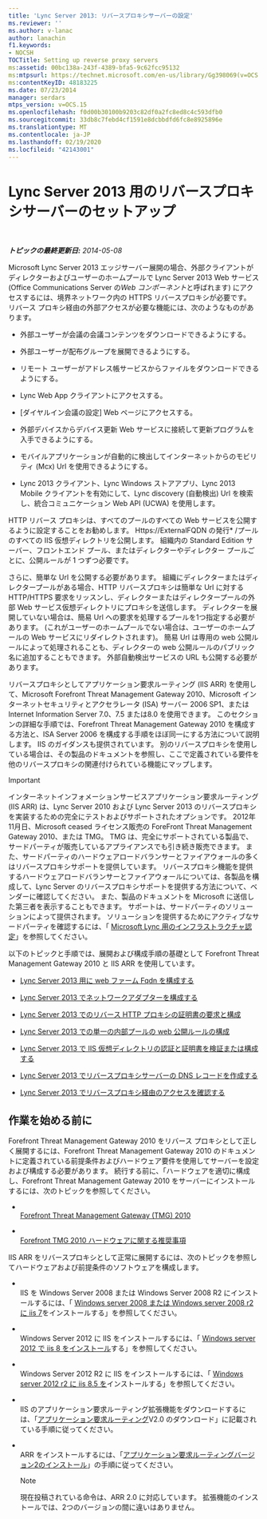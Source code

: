 ```yaml
---
title: 'Lync Server 2013: リバースプロキシサーバーの設定'
ms.reviewer: ''
ms.author: v-lanac
author: lanachin
f1.keywords:
- NOCSH
TOCTitle: Setting up reverse proxy servers
ms:assetid: 00bc138a-243f-4389-bfa5-9c62fcc95132
ms:mtpsurl: https://technet.microsoft.com/en-us/library/Gg398069(v=OCS.15)
ms:contentKeyID: 48183225
ms.date: 07/23/2014
manager: serdars
mtps_version: v=OCS.15
ms.openlocfilehash: f0d00b30100b9203c82df0a2fc8ed8c4c593dfb0
ms.sourcegitcommit: 33db8c7febd4cf1591e8dcbbdfd6fc8e8925896e
ms.translationtype: MT
ms.contentlocale: ja-JP
ms.lasthandoff: 02/19/2020
ms.locfileid: "42143001"
---
```

<div data-xmlns="http://www.w3.org/1999/xhtml">

<div class="topic" data-xmlns="http://www.w3.org/1999/xhtml" data-msxsl="urn:schemas-microsoft-com:xslt" data-cs="http://msdn.microsoft.com/">

<div data-asp="https://msdn2.microsoft.com/asp">

# <a name="setting-up-reverse-proxy-servers-for-lync-server-2013"></a>Lync Server 2013 用のリバースプロキシサーバーのセットアップ

</div>

<div id="mainSection">

<div id="mainBody">

<span> </span>

_**トピックの最終更新日:** 2014-05-08_

Microsoft Lync Server 2013 エッジサーバー展開の場合、外部クライアントがディレクターおよびユーザーのホームプールで Lync Server 2013 Web サービス (Office Communications Server の*Web コンポーネント*と呼ばれます) にアクセスするには、境界ネットワーク内の HTTPS リバースプロキシが必要です。 リバース プロキシ経由の外部アクセスが必要な機能には、次のようなものがあります。

  - 外部ユーザーが会議の会議コンテンツをダウンロードできるようにする。

  - 外部ユーザーが配布グループを展開できるようにする。

  - リモート ユーザーがアドレス帳サービスからファイルをダウンロードできるようにする。

  - Lync Web App クライアントにアクセスする。

  - [ダイヤルイン会議の設定] Web ページにアクセスする。

  - 外部デバイスからデバイス更新 Web サービスに接続して更新プログラムを入手できるようにする。

  - モバイルアプリケーションが自動的に検出してインターネットからのモビリティ (Mcx) Url を使用できるようにする。

  - Lync 2013 クライアント、Lync Windows ストアアプリ、Lync 2013 Mobile クライアントを有効にして、Lync discovery (自動検出) Url を検索し、統合コミュニケーション Web API (UCWA) を使用します。

HTTP リバース プロキシは、すべてのプールのすべての Web サービスを公開するように設定することをお勧めします。 Https://ExternalFQDN の発行\* /プールのすべての IIS 仮想ディレクトリを公開します。 組織内の Standard Edition サーバー、フロントエンド プール、またはディレクターやディレクター プールごとに、公開ルールが 1 つずつ必要です。

さらに、簡単な Url を公開する必要があります。 組織にディレクターまたはディレクタープールがある場合、HTTP リバースプロキシは簡単な Url に対する HTTP/HTTPS 要求をリッスンし、ディレクターまたはディレクタープールの外部 Web サービス仮想ディレクトリにプロキシを送信します。 ディレクターを展開していない場合は、簡易 Url への要求を処理するプールを1つ指定する必要があります。 (これがユーザーのホームプールでない場合は、ユーザーのホームプールの Web サービスにリダイレクトされます)。 簡易 Url は専用の web 公開ルールによって処理されることも、ディレクターの web 公開ルールのパブリック名に追加することもできます。 外部自動検出サービスの URL も公開する必要があります。

リバースプロキシとしてアプリケーション要求ルーティング (IIS ARR) を使用して、Microsoft Forefront Threat Management Gateway 2010、Microsoft インターネットセキュリティとアクセラレータ (ISA) サーバー 2006 SP1、または Internet Information Server 7.0、7.5 または8.0 を使用できます。 このセクションの詳細な手順では、Forefront Threat Management Gateway 2010 を構成する方法と、ISA Server 2006 を構成する手順をほぼ同一にする方法について説明します。 IIS のガイダンスも提供されています。 別のリバースプロキシを使用している場合は、その製品のドキュメントを参照し、ここで定義されている要件を他のリバースプロキシの関連付けられている機能にマップします。

<div>


> [!IMPORTANT]  
> インターネットインフォメーションサービスアプリケーション要求ルーティング (IIS ARR) は、Lync Server 2010 および Lync Server 2013 のリバースプロキシを実装するための完全にテストおよびサポートされたオプションです。 2012年11月日、Microsoft ceased ライセンス販売の ForeFront Threat Management Gateway 2010、または TMG。 TMG は、完全にサポートされている製品で、サードパーティが販売しているアプライアンスでも引き続き販売できます。 また、サードパーティのハードウェアロードバランサーとファイアウォールの多くはリバースプロキシサポートを提供しています。 リバースプロキシ機能を提供するハードウェアロードバランサーとファイアウォールについては、各製品を構成して、Lync Server のリバースプロキシサポートを提供する方法について、ベンダーに確認してください。 また、製品のドキュメントを Microsoft に送信した第三者を表示することもできます。 サポートは、サードパーティのソリューションによって提供されます。 ソリューションを提供するためにアクティブなサードパーティを確認するには、「 <A href="https://go.microsoft.com/fwlink/?linkid=268730">Microsoft Lync 用のインフラストラクチャ認定</A>」を参照してください。



</div>

以下のトピックと手順では、展開および構成手順の基礎として Forefront Threat Management Gateway 2010 と IIS ARR を使用しています。

  - [Lync Server 2013 用に web ファーム Fqdn を構成する](lync-server-2013-configure-web-farm-fqdns.md)

  - [Lync Server 2013 でネットワークアダプターを構成する](lync-server-2013-configure-network-adapters.md)

  - [Lync Server 2013 でのリバース HTTP プロキシの証明書の要求と構成](lync-server-2013-request-and-configure-a-certificate-for-your-reverse-http-proxy.md)

  - [Lync Server 2013 での単一の内部プールの web 公開ルールの構成](lync-server-2013-configure-web-publishing-rules-for-a-single-internal-pool.md)

  - [Lync Server 2013 で IIS 仮想ディレクトリの認証と証明書を検証または構成する](lync-server-2013-verify-or-configure-authentication-and-certification-on-iis-virtual-directories.md)

  - [Lync Server 2013 でリバースプロキシサーバーの DNS レコードを作成する](lync-server-2013-create-dns-records-for-reverse-proxy-servers.md)

  - [Lync Server 2013 でリバースプロキシ経由のアクセスを確認する](lync-server-2013-verify-access-through-your-reverse-proxy.md)

<div>

## <a name="before-you-begin"></a>作業を始める前に

Forefront Threat Management Gateway 2010 をリバース プロキシとして正しく展開するには、Forefront Threat Management Gateway 2010 のドキュメントに定義されている前提条件およびハードウェア要件を使用してサーバーを設定および構成する必要があります。 続行する前に、「ハードウェアを適切に構成し、Forefront Threat Management Gateway 2010 をサーバーにインストールするには、次のトピックを参照してください。

  - <span></span>  
    [Forefront Threat Management Gateway (TMG) 2010](https://go.microsoft.com/fwlink/?linkid=291292)

  - <span></span>  
    [Forefront TMG 2010 ハードウェアに関する推奨事項](https://go.microsoft.com/fwlink/?linkid=291293)

IIS ARR をリバースプロキシとして正常に展開するには、次のトピックを参照してハードウェアおよび前提条件のソフトウェアを構成します。

  - <span></span>  
    IIS を Windows Server 2008 または Windows Server 2008 R2 にインストールするには、「 [Windows server 2008 または Windows server 2008 r2 に iis 7](https://go.microsoft.com/fwlink/?linkid=291296)をインストールする」を参照してください。

  - <span></span>  
    Windows Server 2012 に IIS をインストールするには、「 [Windows server 2012 で iis 8 をインストール](https://go.microsoft.com/fwlink/?linkid=291297)する」を参照してください。

  - <span></span>  
    Windows Server 2012 R2 に IIS をインストールするには、「 [Windows server 2012 r2 に iis 8.5 を](https://go.microsoft.com/fwlink/?linkid=330687)インストールする」を参照してください。

  - <span></span>  
    IIS のアプリケーション要求ルーティング拡張機能をダウンロードするには、「[アプリケーション要求ルーティング](https://go.microsoft.com/fwlink/?linkid=291298)V2.0 のダウンロード」に記載されている手順に従ってください。

  - <span></span>  
    ARR をインストールするには、「[アプリケーション要求ルーティングバージョン2のインストール](https://go.microsoft.com/fwlink/?linkid=291299)」の手順に従ってください。
    
    <div>
    

    > [!NOTE]  
    > 現在投稿されている命令は、ARR 2.0 に対応しています。 拡張機能のインストールでは、2つのバージョンの間に違いはありません。

    
    </div>

</div>

</div>

<span> </span>

</div>

</div>

</div>

